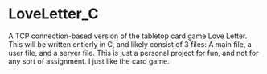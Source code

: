 # LoveLetter_C
A TCP connection-based version of the tabletop card game Love Letter. 
This will be written entierly in C, and likely consist of 3 files: A main file, a user file, and a server file.
This is just a personal project for fun, and not for any sort of assignment. I just like the card game.
